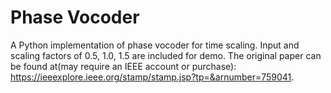 # Phase Vocoder

A Python implementation of phase vocoder for time scaling. Input and scaling factors of 0.5, 1.0, 1.5 are included for demo. The original paper can be found at(may require an IEEE account or purchase): https://ieeexplore.ieee.org/stamp/stamp.jsp?tp=&arnumber=759041.
